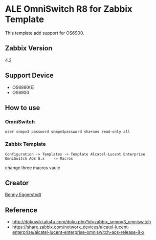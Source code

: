 # ALE OmniSwitch R8 for Zabbix Template

This template add support for OS6900.

## Zabbix Version
4.2

## Support Device
* OS6860(E)
* OS6900

## How to use

### OmniSwitch
`user snmpv3 password snmpv3password sha+aes read-only all`

### Zabbix Template

`Configuration -> Templates -> Template Alcatel-Lucent Enterprise OmniSwitch AOS 8.x	-> Macros`

change three macros vaule

## Creator
[Benny Eggerstedt](https://twitter.com/BennyE_HH)

## Reference
* http://dokuwiki.alu4u.com/doku.php?id=zabbix_snmpv3_omniswitch
* https://share.zabbix.com/network_devices/alcatel-lucent-enterprise/alcatel-lucent-enterprise-omniswitch-aos-release-8-x
